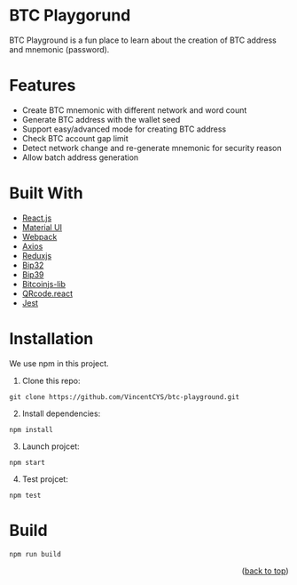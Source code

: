# BTC Playgorund

BTC Playground is a fun place to learn about the creation of BTC address and mnemonic (password).

# Features

- Create BTC mnemonic with different network and word count
- Generate BTC address with the wallet seed
- Support easy/advanced mode for creating BTC address
- Check BTC account gap limit
- Detect network change and re-generate mnemonic for security reason
- Allow batch address generation

# Built With

- [React.js](https://reactjs.org/)
- [Material UI](https://mui.com/)
- [Webpack](https://webpack.js.org/)
- [Axios](https://axios-http.com/docs/intro)
- [Reduxjs](https://redux.js.org/)
- [Bip32](https://github.com/bitcoinjs/bip32)
- [Bip39](https://github.com/bitcoinjs/bip39)
- [Bitcoinjs-lib](https://github.com/bitcoinjs/bitcoinjs-lib)
- [QRcode.react](https://github.com/zpao/qrcode.react)
- [Jest](https://jestjs.io/)

# Installation

We use npm in this project.

1. Clone this repo:

```
git clone https://github.com/VincentCYS/btc-playground.git
```

2. Install dependencies:

```
npm install
```

3. Launch projcet:

```
npm start
```

4. Test projcet:

```
npm test
```

# Build

```
npm run build
```

<p align="right">(<a href="#top">back to top</a>)</p>
